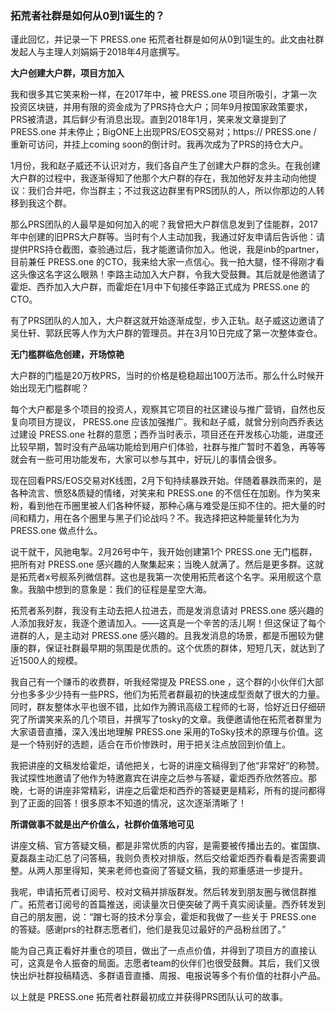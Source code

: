 ### 拓荒者社群是如何从0到1诞生的？

谨此回忆，并记录一下 PRESS.one 拓荒者社群是如何从0到1诞生的。此文由社群发起人与主理人刘娟娟于2018年4月底撰写。

**大户创建大户群，项目方加入**

我和很多其它笑来粉一样，在2017年中，被 PRESS.one 项目所吸引，才第一次投资区块链，并用有限的资金成为了PRS持仓大户；同年9月按国家政策要求，PRS被清退，其后鲜少有消息出现。直到2018年1月，笑来发文章提到了 PRESS.one 并未停止；BigONE上出现PRS/EOS交易对；https:// PRESS.one / 重新可访问，并挂上coming soon的倒计时。我再次成为了PRS的持仓大户。

1月份，我和赵子威还不认识对方，我们各自产生了创建大户群的念头。在我创建大户群的过程中，我逐渐得知了他那个大户群的存在，我加他好友并主动向他提议：我们合并吧，你当群主；不过我这边群里有PRS团队的人，所以你那边的人转移到我这个群。

那么PRS团队的人最早是如何加入的呢？我曾把大户群信息发到了佳能群，2017年中创建的旧PRS大户群等。当时有个人主动加我，我通过好友申请后告诉他：请提供PRS持仓截图，查验通过后，我才能邀请你加入。他说，我是inb的partner，目前兼任 PRESS.one 的CTO，我来给大家一点信心。我一拍大腿，怪不得刚才看这头像这名字这么眼熟！李路主动加入大户群，令我大受鼓舞。其后就是他邀请了霍炬、西乔加入大户群，而霍炬在1月中下旬接任李路正式成为 PRESS.one 的CTO。

有了PRS团队的人加入，大户群这就开始逐渐成型，步入正轨。赵子威这边邀请了吴仕轩、郭跃民等人作为大户群的管理员。并在3月10日完成了第一次整体查仓。

**无门槛群临危创建，开场惊艳**

大户群的门槛是20万枚PRS，当时的价格是稳稳超出100万法币。那么什么时候开始出现无门槛群呢？

每个大户都是多个项目的投资人，观察其它项目的社区建设与推广营销，自然也反复向项目方提议， PRESS.one 应该加强推广。我和赵子威，就曾分别向西乔表达过建设 PRESS.one 社群的意愿；西乔当时表示，项目还在开发核心功能，进度还比较早期，暂时没有产品端功能给到用户们体验，社群与推广暂时不着急，再等等就会有一些可用功能发布，大家可以参与其中，好玩儿的事情会很多。

现在回看PRS/EOS交易对K线图，2月下旬持续暴跌开始。伴随着暴跌而来的，是各种流言、愤怒&质疑的情绪，对笑来和 PRESS.one 的不信任在加剧。作为笑来粉，看到他在币圈里被人们各种怀疑，那种心痛与难受是压抑不住的。把大量的时间和精力，用在各个圈里与黑子们论战吗？不。我选择把这种能量转化为为 PRESS.one 做点什么。

说干就干，风驰电掣。2月26号中午，我开始创建第1个 PRESS.one 无门槛群，把所有对 PRESS.one 感兴趣的人聚集起来；当晚人就满了。然后是更多群。这就是拓荒者x号舰系列微信群。这也是我第一次使用拓荒者这个名字。采用舰这个意象。我脑中想到的意象是：我们的征程是星空大海。

拓荒者系列群，我没有主动去把人拉进去，而是发消息请对 PRESS.one 感兴趣的人添加我好友，我逐个邀请加入。——这真是一个辛苦的活儿啊！但这保证了每个进群的人，是主动对 PRESS.one 感兴趣的。且我发消息的场景，都是币圈较为健康的群，保证社群最早期的氛围是优质的。这个优质的群体，短短几天，就达到了近1500人的规模。

我自己有一个赚币的收费群，听我经常提及 PRESS.one ，这个群的小伙伴们大部分也多多少少持有一些PRS，他们为拓荒者群最初的快速成型贡献了很大的力量。同时，群友整体水平也很不错，比如作为腾讯高级工程师的七哥，恰好近日仔细研究了所谓笑来系的几个项目，并撰写了tosky的文章。我便邀请他在拓荒者群里为大家语音直播，深入浅出地理解 PRESS.one 采用的ToSky技术的原理与价值。这是一个特别好的选题，适合在币价惨跌时，用于把关注点放回到价值上。

我把讲座的文稿发给霍炬，请他把关，七哥的讲座文稿得到了他“非常好”的称赞。我试探性地邀请了他作为特邀嘉宾在讲座之后参与答疑，霍炬西乔欣然答应。那晚，七哥的讲座非常精彩，讲座之后霍炬和西乔的答疑更是精彩，所有的提问都得到了正面的回答！很多原本不知道的情况，这次逐渐清晰了！

**所谓做事不就是出产价值么，社群价值落地可见**

讲座文稿、官方答疑文稿，都是非常优质的内容，是需要被传播出去的。崔国旗、夏磊磊主动汇总了问答稿，我则负责校对排版，然后交给霍炬西乔看看是否需要调整。从两人那里得知，笑来老师也查阅了答疑文稿，我的郑重感进一步提升。

我呢，申请拓荒者订阅号、校对文稿并排版群发。然后转发到朋友圈与微信群推广。拓荒者订阅号的首篇推送，阅读量次日便突破了两千真实阅读量。西乔转发到自己的朋友圈，说：“蹭七哥的技术分享会，霍炬和我做了一些关于 PRESS.one 的答疑。感谢prs的社群志愿者们，他们是我见过最好的产品粉丝团了。”

能为自己真正看好并重仓的项目，做出了一点点价值，并得到了项目方的直接认可，这真是令人振奋的局面。志愿者team的伙伴们也很受鼓舞。其后，我们又很快出炉社群投稿精选、多群语音直播、周报、电报说等多个有价值的社群小产品。

以上就是 PRESS.one 拓荒者社群最初成立并获得PRS团队认可的故事。
